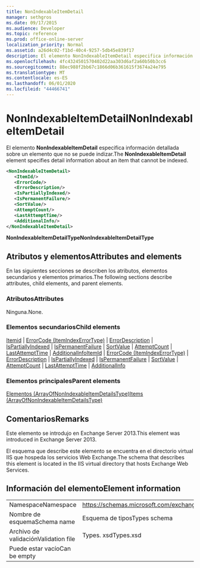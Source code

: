 ```yaml
---
title: NonIndexableItemDetail
manager: sethgros
ms.date: 09/17/2015
ms.audience: Developer
ms.topic: reference
ms.prod: office-online-server
localization_priority: Normal
ms.assetid: a26d4c02-f1bd-40c4-9257-5db45e839f17
description: El elemento NonIndexableItemDetail especifica información detallada sobre un elemento que no se puede indizar.
ms.openlocfilehash: 4fc4324501570402d22aa303d6af2a60b50b3cc6
ms.sourcegitcommit: 88ec988f2bb67c1866d06b361615f3674a24e795
ms.translationtype: MT
ms.contentlocale: es-ES
ms.lasthandoff: 06/01/2020
ms.locfileid: "44466741"
---
```

# <a name="nonindexableitemdetail"></a><span data-ttu-id="f6ab5-103">NonIndexableItemDetail</span><span class="sxs-lookup"><span data-stu-id="f6ab5-103">NonIndexableItemDetail</span></span>

<span data-ttu-id="f6ab5-104">El elemento **NonIndexableItemDetail** especifica información detallada sobre un elemento que no se puede indizar.</span><span class="sxs-lookup"><span data-stu-id="f6ab5-104">The **NonIndexableItemDetail** element specifies detail information about an item that cannot be indexed.</span></span> 
  
```XML
<NonIndexableItemDetail>
   <ItemId/>
   <ErrorCode/>
   <ErrorDescription/>
   <IsPartiallyIndexed/>
   <IsPermanentFailure/>
   <SortValue/>
   <AttemptCount/>
   <LastAttemptTime/>
   <AdditionalInfo/>
</NonIndexableItemDetail>
```

 <span data-ttu-id="f6ab5-105">**NonIndexableItemDetailType**</span><span class="sxs-lookup"><span data-stu-id="f6ab5-105">**NonIndexableItemDetailType**</span></span>
## <a name="attributes-and-elements"></a><span data-ttu-id="f6ab5-106">Atributos y elementos</span><span class="sxs-lookup"><span data-stu-id="f6ab5-106">Attributes and elements</span></span>

<span data-ttu-id="f6ab5-107">En las siguientes secciones se describen los atributos, elementos secundarios y elementos primarios.</span><span class="sxs-lookup"><span data-stu-id="f6ab5-107">The following sections describe attributes, child elements, and parent elements.</span></span>
  
### <a name="attributes"></a><span data-ttu-id="f6ab5-108">Atributos</span><span class="sxs-lookup"><span data-stu-id="f6ab5-108">Attributes</span></span>

<span data-ttu-id="f6ab5-109">Ninguna.</span><span class="sxs-lookup"><span data-stu-id="f6ab5-109">None.</span></span>
  
### <a name="child-elements"></a><span data-ttu-id="f6ab5-110">Elementos secundarios</span><span class="sxs-lookup"><span data-stu-id="f6ab5-110">Child elements</span></span>

<span data-ttu-id="f6ab5-111">[Itemid](itemid.md)  |  [ErrorCode (ItemIndexErrorType)](errorcode-itemindexerrortype.md)  |  [ErrorDescription](errordescription.md)  |  [IsPartiallyIndexed](ispartiallyindexed.md)  |  [IsPermanentFailure](ispermanentfailure.md)  |  [SortValue](sortvalue.md)  |  [AttemptCount](attemptcount.md)  |  [LastAttemptTime](lastattempttime.md)  |  [AdditionalInfo](additionalinfo.md)</span><span class="sxs-lookup"><span data-stu-id="f6ab5-111">[ItemId](itemid.md) | [ErrorCode (ItemIndexErrorType)](errorcode-itemindexerrortype.md) | [ErrorDescription](errordescription.md) | [IsPartiallyIndexed](ispartiallyindexed.md) | [IsPermanentFailure](ispermanentfailure.md) | [SortValue](sortvalue.md) | [AttemptCount](attemptcount.md) | [LastAttemptTime](lastattempttime.md) | [AdditionalInfo](additionalinfo.md)</span></span>
  
### <a name="parent-elements"></a><span data-ttu-id="f6ab5-112">Elementos principales</span><span class="sxs-lookup"><span data-stu-id="f6ab5-112">Parent elements</span></span>

[<span data-ttu-id="f6ab5-113">Elementos (ArrayOfNonIndexableItemDetailsType)</span><span class="sxs-lookup"><span data-stu-id="f6ab5-113">Items (ArrayOfNonIndexableItemDetailsType)</span></span>](items-arrayofnonindexableitemdetailstype.md)
  
## <a name="remarks"></a><span data-ttu-id="f6ab5-114">Comentarios</span><span class="sxs-lookup"><span data-stu-id="f6ab5-114">Remarks</span></span>

<span data-ttu-id="f6ab5-115">Este elemento se introdujo en Exchange Server 2013.</span><span class="sxs-lookup"><span data-stu-id="f6ab5-115">This element was introduced in Exchange Server 2013.</span></span>
  
<span data-ttu-id="f6ab5-116">El esquema que describe este elemento se encuentra en el directorio virtual IIS que hospeda los servicios Web Exchange.</span><span class="sxs-lookup"><span data-stu-id="f6ab5-116">The schema that describes this element is located in the IIS virtual directory that hosts Exchange Web Services.</span></span>
  
## <a name="element-information"></a><span data-ttu-id="f6ab5-117">Información del elemento</span><span class="sxs-lookup"><span data-stu-id="f6ab5-117">Element information</span></span>

|||
|:-----|:-----|
|<span data-ttu-id="f6ab5-118">Namespace</span><span class="sxs-lookup"><span data-stu-id="f6ab5-118">Namespace</span></span>  <br/> |https://schemas.microsoft.com/exchange/services/2006/types  <br/> |
|<span data-ttu-id="f6ab5-119">Nombre de esquema</span><span class="sxs-lookup"><span data-stu-id="f6ab5-119">Schema name</span></span>  <br/> |<span data-ttu-id="f6ab5-120">Esquema de tipos</span><span class="sxs-lookup"><span data-stu-id="f6ab5-120">Types schema</span></span>  <br/> |
|<span data-ttu-id="f6ab5-121">Archivo de validación</span><span class="sxs-lookup"><span data-stu-id="f6ab5-121">Validation file</span></span>  <br/> |<span data-ttu-id="f6ab5-122">Types. xsd</span><span class="sxs-lookup"><span data-stu-id="f6ab5-122">Types.xsd</span></span>  <br/> |
|<span data-ttu-id="f6ab5-123">Puede estar vacío</span><span class="sxs-lookup"><span data-stu-id="f6ab5-123">Can be empty</span></span>  <br/> ||
   

